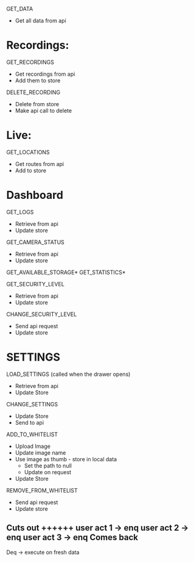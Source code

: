 GET_DATA
- Get all data from api

# Recordings:

GET_RECORDINGS
- Get recordings from api
- Add them to store

DELETE_RECORDING
- Delete from store
- Make api call to delete

# Live:

GET_LOCATIONS
- Get routes from api
- Add to store

# Dashboard

GET_LOGS
- Retrieve from api
- Update store

GET_CAMERA_STATUS
- Retrieve from api
- Update store

GET_AVAILABLE_STORAGE*
GET_STATISTICS*

GET_SECURITY_LEVEL
- Retrieve from api
- Update store

CHANGE_SECURITY_LEVEL
- Send api request
- Update store

# SETTINGS

LOAD_SETTINGS (called when the drawer opens)
- Retrieve from api
- Update Store

CHANGE_SETTINGS
- Update Store
- Send to api

ADD_TO_WHITELIST
- Upload Image
- Update image name
- Use image as thumb - store in local data
    - Set the path to null
    - Update on request
- Update Store

REMOVE_FROM_WHITELIST
- Send api request
- Update store

Cuts out
++++++
user act 1 -> enq
user act 2 -> enq
user act 3 -> enq
Comes back
------
Deq -> execute on fresh data